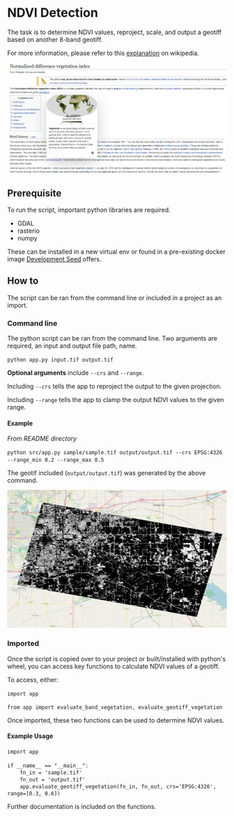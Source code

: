 # NDVI Detection

The task is to determine NDVI values, reproject, scale, and output a geotiff based on another 8-band geotiff.

For more information, please refer to this [explanation](https://en.wikipedia.org/wiki/Normalized_difference_vegetation_index) on wikipedia.

<img src="docs/ndvi_screenshot.png" width="700">

## Prerequisite

To run the script, important python libraries are required.

- GDAL
- rasterio
- numpy

These can be installed in a new virtual env or found in a pre-existing docker image [Development Seed](https://developmentseed.org/blog/2017-08-17-introducing-geolambda) offers.

## How to

The script can be ran from the command line or included in a project as an import.

### Command line

The python script can be ran from the command line. Two arguments are required, an input and output file path, name.

`python app.py input.tif output.tif`

**Optional arguments** include `--crs` and `--range`.

Including `--crs` tells the app to reproject the output to the given projection.

Including `--range` tells the app to clamp the output NDVI values to the given range.

#### Example

*From README directory*

`python src/app.py sample/sample.tif output/output.tif --crs EPSG:4326 --range_min 0.2 --range_max 0.5`

The geotif included (`output/output.tif`) was generated by the above command.

<img src="docs/output_screenshot.png" width="700">

### Imported

Once the script is copied over to your project or built/installed with python's wheel, you can access key functions to calculate NDVI values of a geotiff.

To access, either:

`import app`

`from app import evaluate_band_vegetation, evaluate_geotiff_vegetation`

Once imported, these two functions can be used to determine NDVI values.

#### Example Usage

```
import app
    
if __name__ == "__main__":
    fn_in = 'sample.tif'
    fn_out = 'output.tif'
    app.evaluate_geotiff_vegetation(fn_in, fn_out, crs='EPSG:4326', range=[0.3, 0.6])
```

Further documentation is included on the functions.